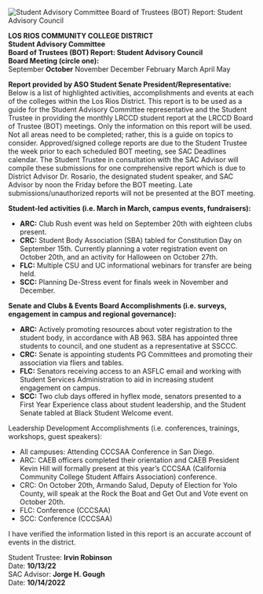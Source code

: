 <!-- Page 1 -->
![Student Advisory Committee Board of Trustees (BOT) Report: Student Advisory Council](https://example.com/image.png)

**LOS RIOS COMMUNITY COLLEGE DISTRICT**  
**Student Advisory Committee**  
**Board of Trustees (BOT) Report: Student Advisory Council**  
**Board Meeting (circle one):**  
September  **October**  November  December  February  March  April  May  

**Report provided by ASO Student Senate President/Representative:**  
Below is a list of highlighted activities, accomplishments and events at each of the colleges within the Los Rios District. This report is to be used as a guide for the Student Advisory Committee representative and the Student Trustee in providing the monthly LRCCD student report at the LRCCD Board of Trustee (BOT) meetings. Only the information on this report will be used. Not all areas need to be completed; rather, this is a guide on topics to consider. Approved/signed college reports are due to the Student Trustee the week prior to each scheduled BOT meeting, see SAC Deadlines calendar. The Student Trustee in consultation with the SAC Advisor will compile these submissions for one comprehensive report which is due to District Advisor Dr. Rosario, the designated student speaker, and SAC Advisor by noon the Friday before the BOT meeting. Late submissions/unauthorized reports will not be presented at the BOT meeting.

**Student-led activities (i.e. March in March, campus events, fundraisers):**  
- **ARC:** Club Rush event was held on September 20th with eighteen clubs present.  
- **CRC:** Student Body Association (SBA) tabled for Constitution Day on September 15th. Currently planning a voter registration event on October 20th, and an activity for Halloween on October 27th.  
- **FLC:** Multiple CSU and UC informational webinars for transfer are being held.  
- **SCC:** Planning De-Stress event for finals week in November and December.  

**Senate and Clubs & Events Board Accomplishments (i.e. surveys, engagement in campus and regional governance):**  
- **ARC:** Actively promoting resources about voter registration to the student body, in accordance with AB 963. SBA has appointed three students to council, and one student as a representative at SSCCC.  
- **CRC:** Senate is appointing students PG Committees and promoting their association via fliers and tables.  
- **FLC:** Senators receiving access to an ASFLC email and working with Student Services Administration to aid in increasing student engagement on campus.  
- **SCC:** Two club days offered in hyflex mode, senators presented to a First Year Experience class about student leadership, and the Student Senate tabled at Black Student Welcome event.
<!-- Page 2 -->
Leadership Development Accomplishments (i.e. conferences, trainings, workshops, guest speakers):
- All campuses: Attending CCCSAA Conference in San Diego.
- ARC: CAEB officers completed their orientation and CAEB President Kevin Hill will formally present at this year’s CCCSAA (California Community College Student Affairs Association) conference.
- CRC: On October 20th, Armando Salud, Deputy of Election for Yolo County, will speak at the Rock the Boat and Get Out and Vote event on October 20th.
- FLC: Conference (CCCSAA)
- SCC: Conference (CCCSAA)

I have verified the information listed in this report is an accurate account of events in the district.

Student Trustee: **Irvin Robinson**  
Date: **10/13/22**  
SAC Advisor: **Jorge H. Gough**  
Date: **10/14/2022**  
